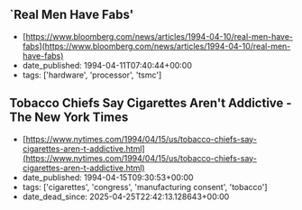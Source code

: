  ## `Real Men Have Fabs'
 - [https://www.bloomberg.com/news/articles/1994-04-10/real-men-have-fabs](https://www.bloomberg.com/news/articles/1994-04-10/real-men-have-fabs)
 - date_published: 1994-04-11T07:40:44+00:00
 - tags: ['hardware', 'processor', 'tsmc']

 ## Tobacco Chiefs Say Cigarettes Aren't Addictive - The New York Times
 - [https://www.nytimes.com/1994/04/15/us/tobacco-chiefs-say-cigarettes-aren-t-addictive.html](https://www.nytimes.com/1994/04/15/us/tobacco-chiefs-say-cigarettes-aren-t-addictive.html)
 - date_published: 1994-04-15T09:30:53+00:00
 - tags: ['cigarettes', 'congress', 'manufacturing consent', 'tobacco']
 - date_dead_since: 2025-04-25T22:42:13.128643+00:00

